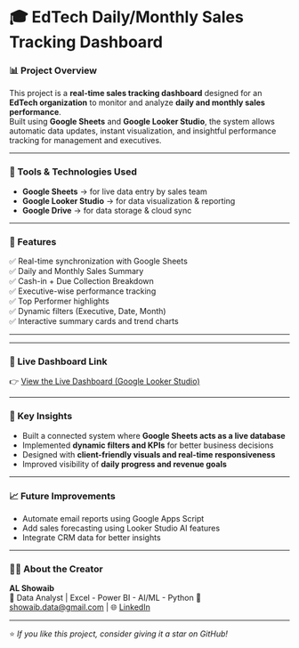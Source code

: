 # 🎓 EdTech Daily/Monthly Sales Tracking Dashboard

### 📊 Project Overview
This project is a **real-time sales tracking dashboard** designed for an **EdTech organization** to monitor and analyze **daily and monthly sales performance**.  
Built using **Google Sheets** and **Google Looker Studio**, the system allows automatic data updates, instant visualization, and insightful performance tracking for management and executives.

---

### 🚀 Tools & Technologies Used
- **Google Sheets** → for live data entry by sales team  
- **Google Looker Studio** → for data visualization & reporting  
- **Google Drive** → for data storage & cloud sync  


---

### 🧩 Features
✅ Real-time synchronization with Google Sheets  
✅ Daily and Monthly Sales Summary  
✅ Cash-in + Due Collection Breakdown  
✅ Executive-wise performance tracking  
✅ Top Performer highlights  
✅ Dynamic filters (Executive, Date, Month)  
✅ Interactive summary cards and trend charts  

---


---

### 🔗 Live Dashboard Link
👉 [View the Live Dashboard (Google Looker Studio)](https://lookerstudio.google.com/reporting/3c94171b-34f1-4f54-baae-a5edfeba3f1d)

---

### 🧠 Key Insights
- Built a connected system where **Google Sheets acts as a live database**
- Implemented **dynamic filters and KPIs** for better business decisions  
- Designed with **client-friendly visuals and real-time responsiveness**  
- Improved visibility of **daily progress and revenue goals**
---

### 📈 Future Improvements
- Automate email reports using Google Apps Script  
- Add sales forecasting using Looker Studio AI features  
- Integrate CRM data for better insights  

---

### 👨‍💻 About the Creator
**AL Showaib**  
💼 Data Analyst | Excel - Power BI - AI/ML - Python 
📧 showaib.data@gmail.com | 🌐 [LinkedIn](https://www.linkedin.com/in/showai/) 

---

⭐ *If you like this project, consider giving it a star on GitHub!*



